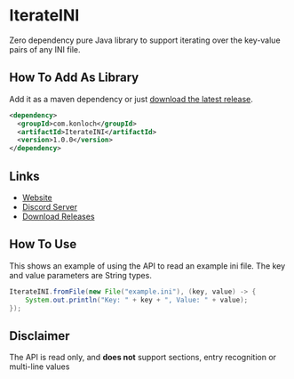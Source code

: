 # IterateINI
Zero dependency pure Java library to support iterating over the key-value pairs of any INI file.

## How To Add As Library
Add it as a maven dependency or just [download the latest release](https://github.com/Konloch/IterateINI/releases).
```xml
<dependency>
  <groupId>com.konloch</groupId>
  <artifactId>IterateINI</artifactId>
  <version>1.0.0</version>
</dependency>
```

## Links
* [Website](https://konloch.com/IterateINI/)
* [Discord Server](https://discord.gg/aexsYpfMEf)
* [Download Releases](https://konloch.com/IterateINI/releases)

## How To Use
This shows an example of using the API to read an example ini file.
The key and value parameters are String types.
```java
IterateINI.fromFile(new File("example.ini"), (key, value) -> {
	System.out.println("Key: " + key + ", Value: " + value);
});
```

## Disclaimer
The API is read only, and **does not** support sections, entry recognition or multi-line values

